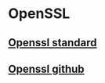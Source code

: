 # OpenSSL

## [Openssl standard](https://www.openssl.org/docs/standards.html)

## [Openssl github](https://github.com/openssl)
